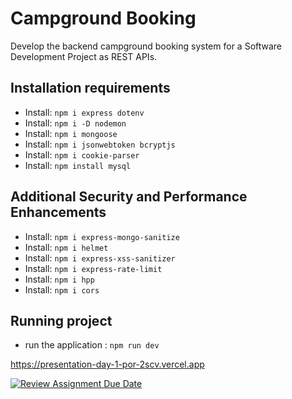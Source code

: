 # Campground Booking
Develop the backend campground booking system for a Software Development Project as REST APIs.

## Installation requirements
- Install: `npm i express dotenv`
- Install: `npm i -D nodemon`
- Install: `npm i mongoose`
- Install: `npm i jsonwebtoken bcryptjs`
- Install: `npm i cookie-parser`
- Install: `npm install mysql`

## Additional Security and Performance Enhancements
- Install: `npm i express-mongo-sanitize`
- Install: `npm i helmet`
- Install: `npm i express-xss-sanitizer`
- Install: `npm i express-rate-limit`
- Install: `npm i hpp`
- Install: `npm i cors`

## Running project
- run the application : `npm run dev`

https://presentation-day-1-por-2scv.vercel.app

[![Review Assignment Due Date](https://classroom.github.com/assets/deadline-readme-button-24ddc0f5d75046c5622901739e7c5dd533143b0c8e959d652212380cedb1ea36.svg)](https://classroom.github.com/a/QFq_JnZB)
